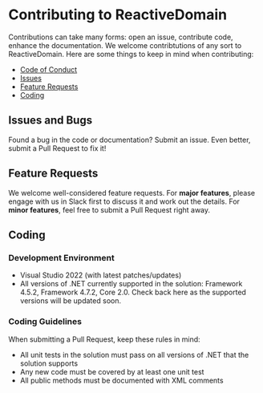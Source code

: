# Contributing to ReactiveDomain

Contributions can take many forms: open an issue, contribute code, enhance the documentation. We welcome contribtutions of any sort to ReactiveDomain. Here are some things to keep in mind when contributing:

- [Code of Conduct](https://github.com/ReactiveDomain/reactive-domain/CODE_OF_CONDUCT.md)
- [Issues](#issues)
- [Feature Requests](#requests)
- [Coding](#coding)

## <a href="issues"></a>Issues and Bugs
Found a bug in the code or documentation? Submit an issue. Even better, submit a Pull Request to fix it!

## <a href="requests"></a>Feature Requests
We welcome well-considered feature requests. For **major features**, please engage with us in Slack first to discuss it and work out the details. For **minor features**, feel free to submit a Pull Request right away.

## <a href="code"></a>Coding
### Development Environment
- Visual Studio 2022 (with latest patches/updates)
- All versions of .NET currently supported in the solution: Framework 4.5.2, Framework 4.7.2, Core 2.0. Check back here as the supported versions will be updated soon.

### Coding Guidelines
When submitting a Pull Request, keep these rules in mind:
- All unit tests in the solution must pass on all versions of .NET that the solution supports
- Any new code must be covered by at least one unit test
- All public methods must be documented with XML comments